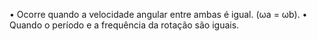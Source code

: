• Ocorre quando a velocidade angular entre ambas é igual. (ωa = ωb).
• Quando o período e a frequência da rotação são iguais.